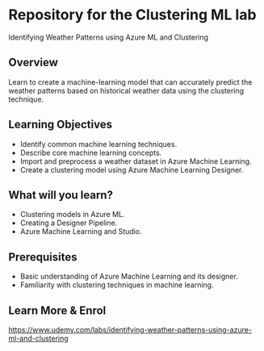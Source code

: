 # Repository for the Clustering ML lab

Identifying Weather Patterns using Azure ML and Clustering

## Overview
Learn to create a machine-learning model that can accurately predict the weather patterns based on historical weather data using the clustering technique. 

## Learning Objectives
- Identify common machine learning techniques.
- Describe core machine learning concepts.
- Import and preprocess a weather dataset in Azure Machine Learning.
- Create a clustering model using Azure Machine Learning Designer.

## What will you learn?
- Clustering models in Azure ML.
- Creating a Designer Pipeline. 
- Azure Machine Learning and Studio.

## Prerequisites
- Basic understanding of Azure Machine Learning and its designer.
- Familiarity with clustering techniques in machine learning.

## Learn More & Enrol
https://www.udemy.com/labs/identifying-weather-patterns-using-azure-ml-and-clustering
